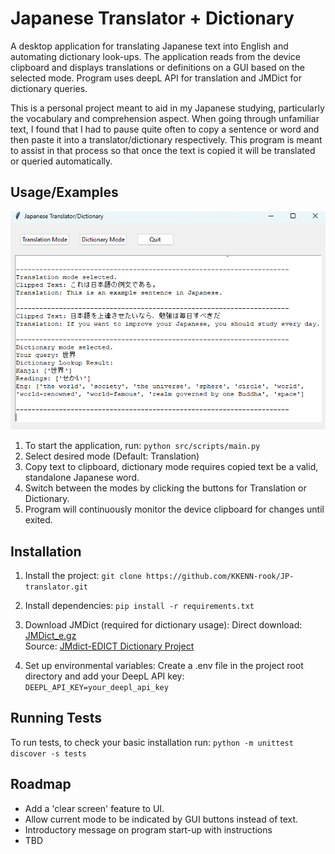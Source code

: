
# Japanese Translator + Dictionary 

A  desktop application for translating Japanese text into English and automating dictionary look-ups. The application reads from the device clipboard and displays translations or definitions on a GUI based on the selected mode. Program uses deepL API for translation and JMDict for dictionary queries. 

This is a personal project meant to aid in my Japanese studying, particularly the vocabulary and comprehension aspect. When going through unfamiliar text, I found that I had to pause quite often to copy a sentence or word and then paste it into a translator/dictionary respectively. This program is meant to assist in that process so that once the text is copied it will be translated or queried automatically. 



## Usage/Examples

![Application Screenshot](./images/example1.png)

1. To start the application, run: `python src/scripts/main.py`
2. Select desired mode (Default: Translation)
3. Copy text to clipboard, dictionary mode requires copied text be a valid, standalone Japanese word.  
4. Switch between the modes by clicking the buttons for Translation or Dictionary. 
5. Program will continuously monitor the device clipboard for changes until exited. 
## Installation

1. Install the project:
`git clone https://github.com/KKENN-rook/JP-translator.git`

2. Install dependencies:
`pip install -r requirements.txt`  

3. Download JMDict (required for dictionary usage): 
Direct download: [JMDict_e.gz](<http://ftp.edrdg.org/pub/Nihongo/JMdict_e.gz>)  
Source: [JMdict-EDICT Dictionary Project](<https://www.edrdg.org/wiki/index.php/JMdict-EDICT_Dictionary_Project#JMdict/EDICT_JAPANESE/ENGLISH_DICTIONARY_PROJECT>)

4. Set up environmental variables:
Create a .env file in the project root directory and add your DeepL API key:
`DEEPL_API_KEY=your_deepl_api_key`
## Running Tests

To run tests, to check your basic installation run: `python -m unittest discover -s tests`


## Roadmap

- Add a 'clear screen' feature to UI.
- Allow current mode to be indicated by GUI buttons instead of text.
- Introductory message on program start-up with instructions
- TBD
